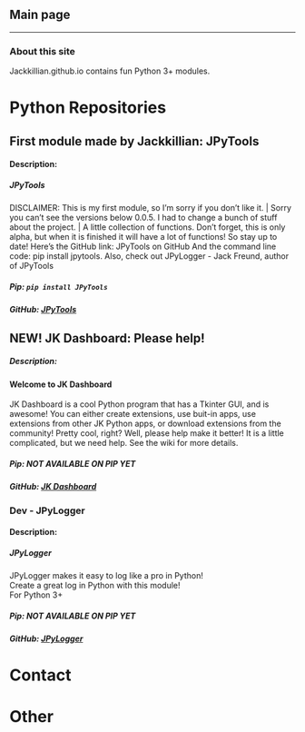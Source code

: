 ## Main page
---
### About this site
Jackkillian.github.io contains fun Python 3+ modules.

# Python Repositories
## First module made by Jackkillian: JPyTools
#### Description:
##### JPyTools
DISCLAIMER: This is my first module, so I’m sorry if you don’t like it. | Sorry you can’t see the versions below 0.0.5. I had to change a bunch of stuff about the project. | A little collection of functions. Don’t forget, this is only alpha, but when it is finished it will have a lot of functions! So stay up to date! Here’s the GitHub link: JPyTools on GitHub And the command line code: pip install jpytools. Also, check out JPyLogger - Jack Freund, author of JPyTools
##### Pip: ```pip install JPyTools```
##### GitHub: [JPyTools](https://github.com/Jackkillian/JPyTools)  

## NEW! JK Dashboard: Please help!
##### Description:
#### Welcome to JK Dashboard
JK Dashboard is a cool Python program that has a Tkinter GUI, and is awesome! You can either create extensions, use buit-in apps, use extensions from other JK Python apps, or download extensions from the community! Pretty cool, right? Well, please help make it better! It is a little complicated, but we need help. See the wiki for more details.
##### Pip: NOT AVAILABLE ON PIP YET
##### GitHub: [JK Dashboard](https://github.com/Jackkillian/JK-Dashboard)

### Dev - JPyLogger
#### Description:
##### JPyLogger
JPyLogger makes it easy to log like a pro in Python!  
Create a great log in Python with this module!  
For Python 3+
##### Pip: NOT AVAILABLE ON PIP YET
##### GitHub: [JPyLogger](https://github.com/Jackkillian/JPyLogger)

# Contact

# Other
